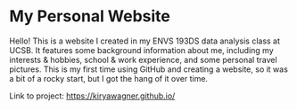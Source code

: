 # My Personal Website 

Hello! This is a website I created in my ENVS 193DS data analysis class at UCSB. It features some background information about me, including my interests & hobbies, school & work experience, and some personal travel pictures.
This is my first time using GitHub and creating a website, so it was a bit of a rocky start, but I got the hang of it over time. 

Link to project: https://kiryawagner.github.io/


